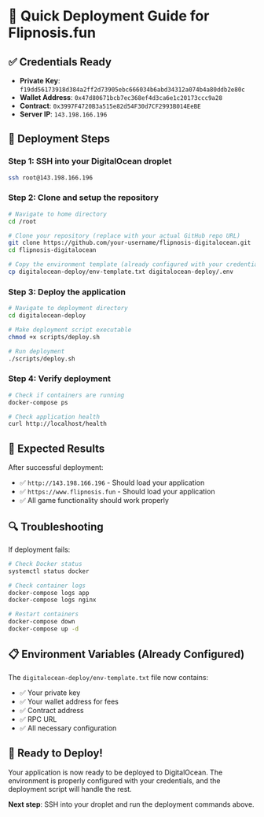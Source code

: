 # 🚀 Quick Deployment Guide for Flipnosis.fun

## ✅ **Credentials Ready**
- **Private Key**: `f19dd56173918d384a2ff2d73905ebc666034b6abd34312a074b4a80ddb2e80c`
- **Wallet Address**: `0x47d80671bcb7ec368ef4d3ca6e1c20173ccc9a28`
- **Contract**: `0x3997F4720B3a515e82d54F30d7CF2993B014EeBE`
- **Server IP**: `143.198.166.196`

## 🔧 **Deployment Steps**

### **Step 1: SSH into your DigitalOcean droplet**
```bash
ssh root@143.198.166.196
```

### **Step 2: Clone and setup the repository**
```bash
# Navigate to home directory
cd /root

# Clone your repository (replace with your actual GitHub repo URL)
git clone https://github.com/your-username/flipnosis-digitalocean.git
cd flipnosis-digitalocean

# Copy the environment template (already configured with your credentials)
cp digitalocean-deploy/env-template.txt digitalocean-deploy/.env
```

### **Step 3: Deploy the application**
```bash
# Navigate to deployment directory
cd digitalocean-deploy

# Make deployment script executable
chmod +x scripts/deploy.sh

# Run deployment
./scripts/deploy.sh
```

### **Step 4: Verify deployment**
```bash
# Check if containers are running
docker-compose ps

# Check application health
curl http://localhost/health
```

## 🎯 **Expected Results**

After successful deployment:
- ✅ `http://143.198.166.196` - Should load your application
- ✅ `https://www.flipnosis.fun` - Should load your application
- ✅ All game functionality should work properly

## 🔍 **Troubleshooting**

If deployment fails:

```bash
# Check Docker status
systemctl status docker

# Check container logs
docker-compose logs app
docker-compose logs nginx

# Restart containers
docker-compose down
docker-compose up -d
```

## 📋 **Environment Variables (Already Configured)**

The `digitalocean-deploy/env-template.txt` file now contains:
- ✅ Your private key
- ✅ Your wallet address for fees
- ✅ Contract address
- ✅ RPC URL
- ✅ All necessary configuration

## 🎉 **Ready to Deploy!**

Your application is now ready to be deployed to DigitalOcean. The environment is properly configured with your credentials, and the deployment script will handle the rest.

**Next step**: SSH into your droplet and run the deployment commands above.

